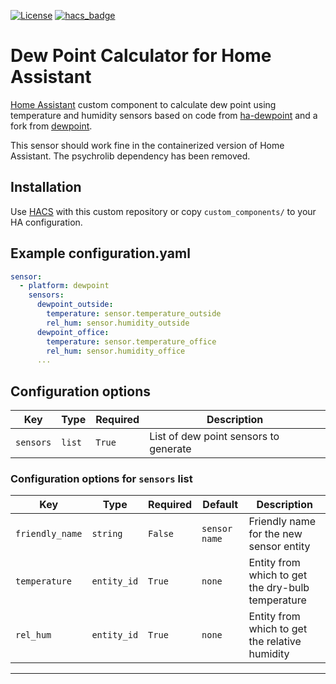 [![License][license-shield]](LICENSE)
[![hacs_badge](https://img.shields.io/badge/HACS-Custom-41BDF5.svg)](https://github.com/hacs/integration)

# Dew Point Calculator for Home Assistant
[Home Assistant](https://www.home-assistant.io/) custom component to calculate dew point using temperature and humidity sensors based on
code from [ha-dewpoint](https://github.com/alf-scotland/ha-dewpoint) and a fork from [dewpoint](https://github.com/elwing00/home-assistant-dewpoint).

This sensor should work fine in the containerized version of Home Assistant. The psychrolib dependency has been removed.

## Installation
Use [HACS](https://hacs.xyz/) with this custom repository or copy `custom_components/` to your HA configuration.

## Example configuration.yaml
```yaml
sensor:
  - platform: dewpoint
    sensors:
      dewpoint_outside:
        temperature: sensor.temperature_outside
        rel_hum: sensor.humidity_outside
      dewpoint_office:
        temperature: sensor.temperature_office
        rel_hum: sensor.humidity_office
      ...
```

## Configuration options
Key | Type | Required | Description
-- | -- | -- | --
`sensors` | `list` | `True` | List of dew point sensors to generate

### Configuration options for `sensors` list

Key | Type | Required | Default | Description
-- | -- | -- | -- | --
`friendly_name` | `string` | `False` | `sensor name` | Friendly name for the new sensor entity
`temperature` | `entity_id` | `True` | `none` | Entity from which to get the dry-bulb temperature
`rel_hum` | `entity_id` | `True` | `none` | Entity from which to get the relative humidity

***

[license-shield]: https://img.shields.io/github/license/jruby411/home-assistant-dewpoint.svg?style=flat

